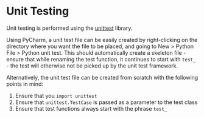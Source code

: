 # Unit Testing
Unit testing is performed using the [unittest](https://docs.python.org/3/library/unittest.html) library.

Using PyCharm, a unit test file can be easily created by right-clicking on the directory where you want the file to be 
placed, and going to New > Python File > Python unit test. This should automatically create a skeleton file - ensure 
that while renaming the test function, it continues to start with `test_` - the test will otherwise not be picked up by 
the unit test framework. 

Alternatively, the unit test file can be created from scratch with the following points in mind:
1. Ensure that you `import unittest`
1. Ensure that `unittest.TestCase` is passed as a parameter to the test class
1. Ensure that test functions always start with the phrase `test_`
